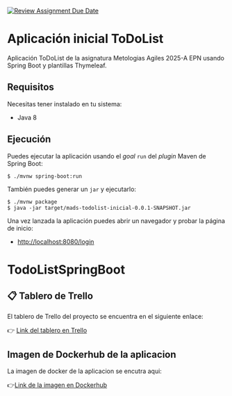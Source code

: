 [![Review Assignment Due Date](https://classroom.github.com/assets/deadline-readme-button-22041afd0340ce965d47ae6ef1cefeee28c7c493a6346c4f15d667ab976d596c.svg)](https://classroom.github.com/a/zs7YQjvj)
# Aplicación inicial ToDoList

Aplicación ToDoList de la asignatura  Metologias Agiles 2025-A EPN usando Spring Boot y plantillas Thymeleaf.

## Requisitos

Necesitas tener instalado en tu sistema:

- Java 8

## Ejecución

Puedes ejecutar la aplicación usando el _goal_ `run` del _plugin_ Maven 
de Spring Boot:

```
$ ./mvnw spring-boot:run 
```   

También puedes generar un `jar` y ejecutarlo:

```
$ ./mvnw package
$ java -jar target/mads-todolist-inicial-0.0.1-SNAPSHOT.jar 
```

Una vez lanzada la aplicación puedes abrir un navegador y probar la página de inicio:

- [http://localhost:8080/login](http://localhost:8080/login)
# TodoListSpringBoot
## 📋 Tablero de Trello

El tablero de Trello del proyecto se encuentra en el siguiente enlace:

👉 [Link del tablero en Trello](https://trello.com/invite/b/68364a26decd162c9212ec78/ATTI282b640e9b22b382e43328b732806143715AD31E/todolist-epn)

## Imagen de Dockerhub de la aplicacion
La imagen de docker de la aplicacion se encutra aqui:

👉[Link de la imagen en Dockerhub](https://hub.docker.com/r/alejandrominda/mads-todolist)